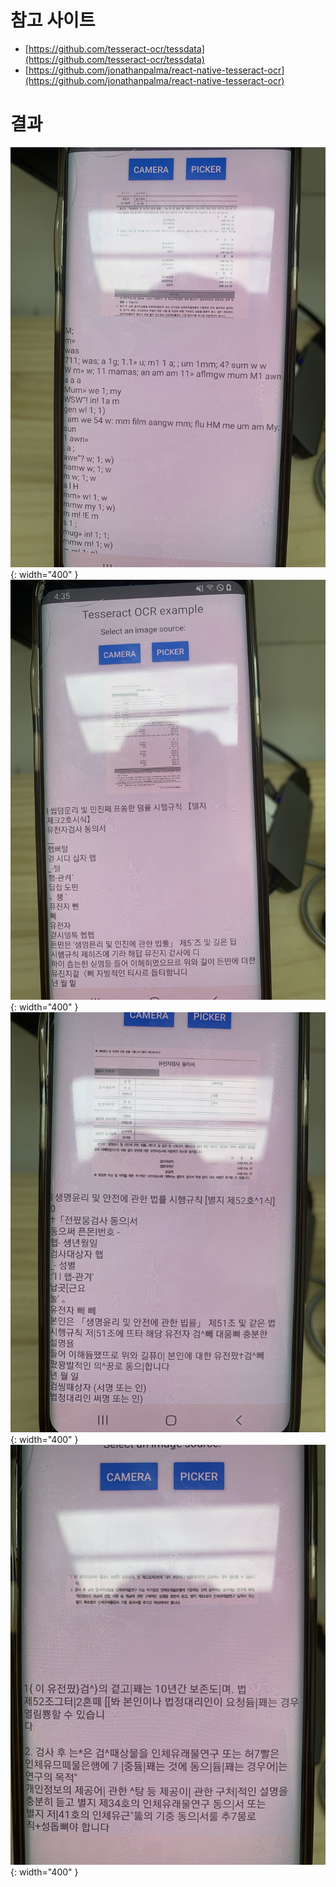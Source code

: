 # 참고 사이트

- [https://github.com/tesseract-ocr/tessdata](https://github.com/tesseract-ocr/tessdata)
- [https://github.com/jonathanpalma/react-native-tesseract-ocr](https://github.com/jonathanpalma/react-native-tesseract-ocr)

# 결과



![img01](https://github.com/KimJeonghun91/rnOCR_project/blob/master/img/001.jpeg){: width="400" }
![img02](https://github.com/KimJeonghun91/rnOCR_project/blob/master/img/002.jpeg){: width="400" }
![img03](https://github.com/KimJeonghun91/rnOCR_project/blob/master/img/003.jpeg){: width="400" }
![img04](https://github.com/KimJeonghun91/rnOCR_project/blob/master/img/004.jpeg){: width="400" }